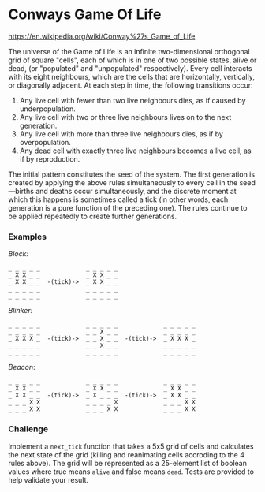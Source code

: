 # Conways Game Of Life

https://en.wikipedia.org/wiki/Conway%27s_Game_of_Life

The universe of the Game of Life is an infinite two-dimensional orthogonal grid of square "cells", each of which is in one of two possible states, alive or dead, (or "populated" and "unpopulated" respectively). Every cell interacts with its eight neighbours, which are the cells that are horizontally, vertically, or diagonally adjacent. At each step in time, the following transitions occur:

1. Any live cell with fewer than two live neighbours dies, as if caused by underpopulation.
2. Any live cell with two or three live neighbours lives on to the next generation.
3. Any live cell with more than three live neighbours dies, as if by overpopulation.
3. Any dead cell with exactly three live neighbours becomes a live cell, as if by reproduction.

The initial pattern constitutes the seed of the system. The first generation is created by applying the above rules simultaneously to every cell in the seed—births and deaths occur simultaneously, and the discrete moment at which this happens is sometimes called a tick (in other words, each generation is a pure function of the preceding one). The rules continue to be applied repeatedly to create further generations.

### Examples

*Block:*
```
_ _ _ _ _             _ _ _ _ _
_ X X _ _             _ X X _ _
_ X X _ _  -(tick)->  _ X X _ _
_ _ _ _ _             _ _ _ _ _
_ _ _ _ _             _ _ _ _ _
```

*Blinker:*
```
_ _ _ _ _             _ _ _ _ _             _ _ _ _ _
_ _ _ _ _             _ _ X _ _             _ _ _ _ _
_ X X X _  -(tick)->  _ _ X _ _  -(tick)->  _ X X X _
_ _ _ _ _             _ _ X _ _             _ _ _ _ _
_ _ _ _ _             _ _ _ _ _             _ _ _ _ _
```

*Beacon*:
```
_ _ _ _ _             _ _ _ _ _             _ _ _ _ _
_ X X _ _             _ X X _ _             _ X X _ _
_ X X _ _  -(tick)->  _ X _ _ _  -(tick)->  _ X X _ _
_ _ _ X X             _ _ _ _ X             _ _ _ X X
_ _ _ X X             _ _ _ X X             _ _ _ X X
```

### Challenge

Implement a `next_tick` function that takes a 5x5 grid of cells and calculates the next state of the grid (killing and reanimating cells accroding to the 4 rules above). The grid will be represented as a 25-element list of boolean values where true means `alive` and false means `dead`. Tests are provided to help validate your result.

